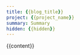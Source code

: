 ```yaml
---
title: {{blog_title}}
project: {{project_name}}
summary: Summary
hidden: {{hidden}}
---
```


{{content}}